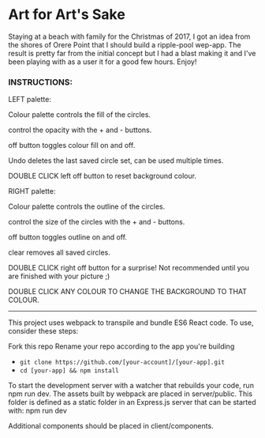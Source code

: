 # Art for Art's Sake

Staying at a beach with family for the Christmas of 2017, I got an idea from the shores of Orere Point that I should build a ripple-pool wep-app. The result is pretty far from the initial concept but I had a blast making it and I've been playing with as a user it for a good few hours. Enjoy!

### INSTRUCTIONS:

LEFT palette:


Colour palette controls the fill of the circles.

control the opacity with the + and - buttons.

off button toggles colour fill on and off.

Undo deletes the last saved circle set, can be used multiple times.

DOUBLE CLICK left off button to reset background colour.



RIGHT palette:


Colour palette controls the outline of the circles.

control the size of the circles with the + and - buttons.

off button toggles outline on and off.

clear removes all saved circles.

DOUBLE CLICK right off button for a surprise! Not recommended until you are finished with your picture ;)

DOUBLE CLICK ANY COLOUR TO CHANGE THE BACKGROUND TO THAT COLOUR.

--------------------------------------------

This project uses webpack to transpile and bundle ES6 React code. To use, consider these steps:


Fork this repo Rename your repo according to the app you're building



* `git clone https://github.com/[your-account]/[your-app].git`
* `cd [your-app] && npm install`



To start the development server with a watcher that rebuilds your code, run npm run dev. The assets built by webpack are placed in server/public. This folder is defined as a static folder in an Express.js server that can be started with: npm run dev

Additional components should be placed in client/components.
